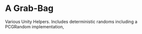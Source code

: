 # A Grab-Bag
Various Unity Helpers. Includes deterministic randoms including a PCGRandom implementation,
